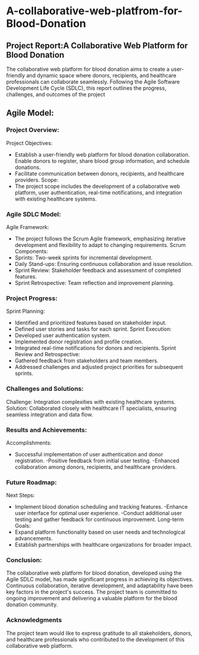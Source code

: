 # A-collaborative-web-platfrom-for-Blood-Donation 
## Project Report:A Collaborative Web Platform for Blood Donation 
The collaborative web platform for blood donation aims to create a user-friendly and dynamic space where donors, recipients, and healthcare professionals can collaborate seamlessly. Following the Agile Software Development Life Cycle (SDLC), this report outlines the progress, challenges, and outcomes of the project
## Agile Model: 
### Project Overview: 
Project Objectives:
- Establish a user-friendly web platform for blood donation collaboration.
Enable donors to register, share blood group information, and schedule donations.
- Facilitate communication between donors, recipients, and healthcare providers. 
Scope:
- The project scope includes the development of a collaborative web platform, user authentication, real-time notifications, and integration with existing healthcare systems. 
### Agile SDLC Model:
Agile Framework:
- The project follows the Scrum Agile framework, emphasizing iterative development and flexibility to adapt to changing requirements.
Scrum Components:
- Sprints: Two-week sprints for incremental development.
- Daily Stand-ups: Ensuring continuous collaboration and issue resolution.
- Sprint Review: Stakeholder feedback and assessment of completed features.
- Sprint Retrospective: Team reflection and improvement planning.
### Project Progress:
Sprint Planning:
- Identified and prioritized features based on stakeholder input.
- Defined user stories and tasks for each sprint. 
Sprint Execution:
- Developed user authentication system.
- Implemented donor registration and profile creation.
- Integrated real-time notifications for donors and recipients. 
Sprint Review and Retrospective:
- Gathered feedback from stakeholders and team members.
- Addressed challenges and adjusted project priorities for subsequent sprints.
### Challenges and Solutions:
Challenge:
Integration complexities with existing healthcare systems.
Solution:
Collaborated closely with healthcare IT specialists, ensuring seamless integration and data flow.
### Results and Achievements:
Accomplishments:
- Successful implementation of user authentication and donor registration.
-Positive feedback from initial user testing.
-Enhanced collaboration among donors, recipients, and healthcare providers.
### Future Roadmap:
Next Steps:
- Implement blood donation scheduling and tracking features.
-Enhance user interface for optimal user experience.
-Conduct additional user testing and gather feedback for continuous improvement.
Long-term Goals:
- Expand platform functionality based on user needs and technological advancements.
- Establish partnerships with healthcare organizations for broader impact.
### Conclusion:
The collaborative web platform for blood donation, developed using the Agile SDLC model, has made significant progress in achieving its objectives. Continuous collaboration, iterative development, and adaptability have been key factors in the project's success. The project team is committed to ongoing improvement and delivering a valuable platform for the blood donation community.

### Acknowledgments
The project team would like to express gratitude to all stakeholders, donors, and healthcare professionals who contributed to the development of this collaborative web platform.
